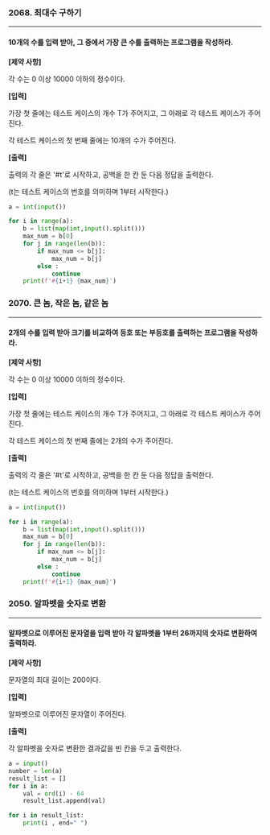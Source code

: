 ### 2068. 최대수 구하기

------

#### 10개의 수를 입력 받아, 그 중에서 가장 큰 수를 출력하는 프로그램을 작성하라.

**[제약 사항]**

각 수는 0 이상 10000 이하의 정수이다.

**[입력]**

가장 첫 줄에는 테스트 케이스의 개수 T가 주어지고, 그 아래로 각 테스트 케이스가 주어진다.

각 테스트 케이스의 첫 번째 줄에는 10개의 수가 주어진다.


**[출력]**

출력의 각 줄은 '#t'로 시작하고, 공백을 한 칸 둔 다음 정답을 출력한다.

(t는 테스트 케이스의 번호를 의미하며 1부터 시작한다.)

```python
a = int(input())

for i in range(a):
    b = list(map(int,input().split()))
    max_num = b[0]
    for j in range(len(b)):
        if max_num <= b[j]:
            max_num = b[j]
        else :
            continue
    print(f'#{i+1} {max_num}')


```



### 2070. 큰 놈, 작은 놈, 같은 놈

------

#### 2개의 수를 입력 받아 크기를 비교하여 등호 또는 부등호를 출력하는 프로그램을 작성하라.

**[제약 사항]**

각 수는 0 이상 10000 이하의 정수이다.

**[입력]**

가장 첫 줄에는 테스트 케이스의 개수 T가 주어지고, 그 아래로 각 테스트 케이스가 주어진다.

각 테스트 케이스의 첫 번째 줄에는 2개의 수가 주어진다.


**[출력]**

출력의 각 줄은 '#t'로 시작하고, 공백을 한 칸 둔 다음 정답을 출력한다.

(t는 테스트 케이스의 번호를 의미하며 1부터 시작한다.)

```python
a = int(input())

for i in range(a):
    b = list(map(int,input().split()))
    max_num = b[0]
    for j in range(len(b)):
        if max_num <= b[j]:
            max_num = b[j]
        else :
            continue
    print(f'#{i+1} {max_num}')
```



### 2050. 알파벳을 숫자로 변환

------

#### 알파벳으로 이루어진 문자열을 입력 받아 각 알파벳을 1부터 26까지의 숫자로 변환하여 출력하라.

**[제약 사항]**

문자열의 최대 길이는 200이다.

**[입력]**

알파벳으로 이루어진 문자열이 주어진다.


**[출력]**

각 알파벳을 숫자로 변환한 결과값을 빈 칸을 두고 출력한다.

```python
a = input()
number = len(a)
result_list = []
for i in a:
    val = ord(i) - 64
    result_list.append(val)

for i in result_list:
    print(i , end=" ")
```

